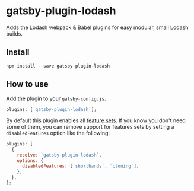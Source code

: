 # gatsby-plugin-lodash

Adds the Lodash webpack & Babel plugins for easy modular, small Lodash builds.

## Install

`npm install --save gatsby-plugin-lodash`

## How to use

Add the plugin to your `gatsby-config.js`.

```javascript
plugins: [`gatsby-plugin-lodash`];
```

By default this plugin enables all
[feature sets](https://github.com/lodash/lodash-webpack-plugin#feature-sets). If
you know you don't need some of them, you can remove support for features sets
by setting a `disabledFeatures` option like the following:

```javascript
plugins: [
  {
    resolve: `gatsby-plugin-lodash`,
    options: {
      disabledFeatures: [`shorthands`, `cloning`],
    },
  },
];
```
